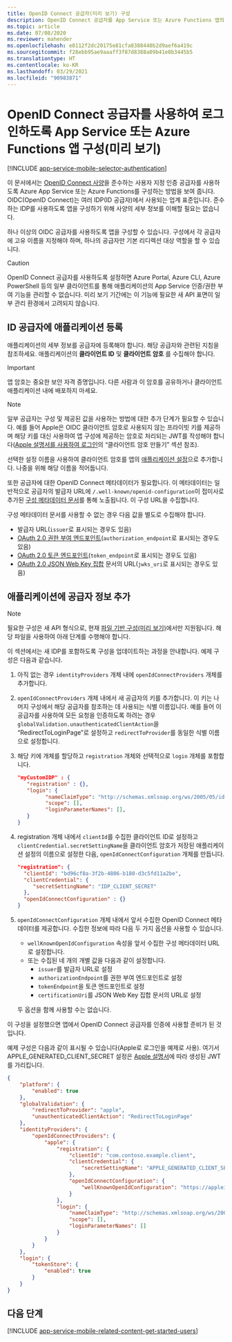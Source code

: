 ```yaml
---
title: OpenID Connect 공급자(미리 보기) 구성
description: OpenID Connect 공급자를 App Service 또는 Azure Functions 앱의 ID 공급자로 구성하는 방법을 알아봅니다.
ms.topic: article
ms.date: 07/08/2020
ms.reviewer: mahender
ms.openlocfilehash: e8112f2dc20175e81cfa8388440b2d9aef6a419c
ms.sourcegitcommit: f28ebb95ae9aaaff3f87d8388a09b41e0b3445b5
ms.translationtype: HT
ms.contentlocale: ko-KR
ms.lasthandoff: 03/29/2021
ms.locfileid: "90983871"
---
```

# <a name="configure-your-app-service-or-azure-functions-app-to-login-using-an-openid-connect-provider-preview"></a>OpenID Connect 공급자를 사용하여 로그인하도록 App Service 또는 Azure Functions 앱 구성(미리 보기)

[!INCLUDE [app-service-mobile-selector-authentication](../../includes/app-service-mobile-selector-authentication.md)]

이 문서에서는 [OpenID Connect 사양](https://openid.net/connect/)을 준수하는 사용자 지정 인증 공급자를 사용하도록 Azure App Service 또는 Azure Functions를 구성하는 방법을 보여 줍니다. OIDC(OpenID Connect)는 여러 IDP(ID 공급자)에서 사용되는 업계 표준입니다. 준수하는 IDP를 사용하도록 앱을 구성하기 위해 사양의 세부 정보를 이해할 필요는 없습니다.

하나 이상의 OIDC 공급자를 사용하도록 앱을 구성할 수 있습니다. 구성에서 각 공급자에 고유 이름을 지정해야 하며, 하나의 공급자만 기본 리디렉션 대상 역할을 할 수 있습니다.

> [!CAUTION]
> OpenID Connect 공급자를 사용하도록 설정하면 Azure Portal, Azure CLI, Azure PowerShell 등의 일부 클라이언트를 통해 애플리케이션의 App Service 인증/권한 부여 기능을 관리할 수 없습니다. 미리 보기 기간에는 이 기능에 필요한 새 API 표면이 일부 관리 환경에서 고려되지 않습니다.

## <a name="register-your-application-with-the-identity-provider"></a><a name="register"> </a>ID 공급자에 애플리케이션 등록

애플리케이션의 세부 정보를 공급자에 등록해야 합니다. 해당 공급자와 관련된 지침을 참조하세요. 애플리케이션의 **클라이언트 ID** 및 **클라이언트 암호** 를 수집해야 합니다.

> [!IMPORTANT]
> 앱 암호는 중요한 보안 자격 증명입니다. 다른 사람과 이 암호를 공유하거나 클라이언트 애플리케이션 내에 배포하지 마세요.
>

> [!NOTE]
> 일부 공급자는 구성 및 제공된 값을 사용하는 방법에 대한 추가 단계가 필요할 수 있습니다. 예를 들어 Apple은 OIDC 클라이언트 암호로 사용되지 않는 프라이빗 키를 제공하며 해당 키를 대신 사용하여 앱 구성에 제공하는 암호로 처리되는 JWT를 작성해야 합니다([Apple 설명서를 사용하여 로그인](https://developer.apple.com/documentation/sign_in_with_apple/generate_and_validate_tokens)의 “클라이언트 암호 만들기” 섹션 참조).
>

선택한 설정 이름을 사용하여 클라이언트 암호를 앱의 [애플리케이션 설정](./configure-common.md#configure-app-settings)으로 추가합니다. 나중을 위해 해당 이름을 적어둡니다.

또한 공급자에 대한 OpenID Connect 메타데이터가 필요합니다. 이 메타데이터는 일반적으로 공급자의 발급자 URL에 `/.well-known/openid-configuration`이 접미사로 추가된 [구성 메타데이터 문서](https://openid.net/specs/openid-connect-discovery-1_0.html#ProviderConfig)를 통해 노출됩니다. 이 구성 URL을 수집합니다.

구성 메타데이터 문서를 사용할 수 없는 경우 다음 값을 별도로 수집해야 합니다.

- 발급자 URL(`issuer`로 표시되는 경우도 있음)
- [OAuth 2.0 권한 부여 엔드포인트](https://tools.ietf.org/html/rfc6749#section-3.1)(`authorization_endpoint`로 표시되는 경우도 있음)
- [OAuth 2.0 토큰 엔드포인트](https://tools.ietf.org/html/rfc6749#section-3.2)(`token_endpoint`로 표시되는 경우도 있음)
- [OAuth 2.0 JSON Web Key 집합](https://tools.ietf.org/html/rfc8414#section-2) 문서의 URL(`jwks_uri`로 표시되는 경우도 있음)

## <a name="add-provider-information-to-your-application"></a><a name="configure"> </a>애플리케이션에 공급자 정보 추가

> [!NOTE]
> 필요한 구성은 새 API 형식으로, 현재 [파일 기반 구성(미리 보기)](.\app-service-authentication-how-to.md#config-file)에서만 지원됩니다. 해당 파일을 사용하여 아래 단계를 수행해야 합니다.

이 섹션에서는 새 IDP를 포함하도록 구성을 업데이트하는 과정을 안내합니다. 예제 구성은 다음과 같습니다.

1. 아직 없는 경우 `identityProviders` 개체 내에 `openIdConnectProviders` 개체를 추가합니다.
1. `openIdConnectProviders` 개체 내에서 새 공급자의 키를 추가합니다. 이 키는 나머지 구성에서 해당 공급자를 참조하는 데 사용되는 식별 이름입니다. 예를 들어 이 공급자를 사용하여 모든 요청을 인증하도록 하려는 경우 `globalValidation.unauthenticatedClientAction`을 “RedirectToLoginPage”로 설정하고 `redirectToProvider`를 동일한 식별 이름으로 설정합니다.
1. 해당 키에 개체를 할당하고 `registration` 개체와 선택적으로 `login` 개체를 포함합니다.
    
    ```json
    "myCustomIDP" : {
       "registration" : {},
       "login": {
             "nameClaimType": "http://schemas.xmlsoap.org/ws/2005/05/identity/claims/name",
             "scope": [],
             "loginParameterNames": [],
       }
    }
    ```

1. registration 개체 내에서 `clientId`를 수집한 클라이언트 ID로 설정하고 `clientCredential.secretSettingName`을 클라이언트 암호가 저장된 애플리케이션 설정의 이름으로 설정한 다음, `openIdConnectConfiguration` 개체를 만듭니다.

    ```json
    "registration": {
      "clientId": "bd96cf8a-3f2b-4806-b180-d3c5fd11a2be",
      "clientCredential": {
         "secretSettingName": "IDP_CLIENT_SECRET"
      },
      "openIdConnectConfiguration" : {}
    }
    ```

1. `openIdConnectConfiguration` 개체 내에서 앞서 수집한 OpenID Connect 메타데이터를 제공합니다. 수집한 정보에 따라 다음 두 가지 옵션을 사용할 수 있습니다.

    - `wellKnownOpenIdConfiguration` 속성을 앞서 수집한 구성 메타데이터 URL로 설정합니다.
    - 또는 수집된 네 개의 개별 값을 다음과 같이 설정합니다.
        - `issuer`를 발급자 URL로 설정
        - `authorizationEndpoint`를 권한 부여 엔드포인트로 설정
        - `tokenEndpoint`을 토큰 엔드포인트로 설정
        - `certificationUri`를 JSON Web Key 집합 문서의 URL로 설정

    두 옵션을 함께 사용할 수는 없습니다.

이 구성을 설정했으면 앱에서 OpenID Connect 공급자를 인증에 사용할 준비가 된 것입니다.

예제 구성은 다음과 같이 표시될 수 있습니다(Apple로 로그인을 예제로 사용). 여기서 APPLE_GENERATED_CLIENT_SECRET 설정은 [Apple 설명서](https://developer.apple.com/documentation/sign_in_with_apple/generate_and_validate_tokens)에 따라 생성된 JWT를 가리킵니다.

```json
{
    "platform": {
        "enabled": true
    },
    "globalValidation": {
        "redirectToProvider": "apple",
        "unauthenticatedClientAction": "RedirectToLoginPage"
    },
    "identityProviders": {
        "openIdConnectProviders": {
            "apple": {
                "registration": {
                    "clientId": "com.contoso.example.client",
                    "clientCredential": {
                        "secretSettingName": "APPLE_GENERATED_CLIENT_SECRET"
                    },
                    "openIdConnectConfiguration": {
                        "wellKnownOpenIdConfiguration": "https://appleid.apple.com/.well-known/openid-configuration"
                    }
                },
                "login": {
                    "nameClaimType": "http://schemas.xmlsoap.org/ws/2005/05/identity/claims/name",
                    "scope": [],
                    "loginParameterNames": []
                }
            }
        }
    },
    "login": {
        "tokenStore": {
            "enabled": true
        }
    }     
}
```

## <a name="next-steps"></a><a name="related-content"> </a>다음 단계

[!INCLUDE [app-service-mobile-related-content-get-started-users](../../includes/app-service-mobile-related-content-get-started-users.md)]

